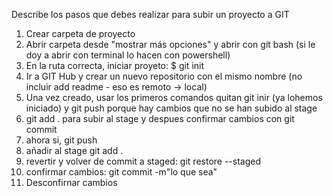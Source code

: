 Describe los pasos que debes realizar para subir un proyecto a GIT
1. Crear carpeta de proyecto
2. Abrir carpeta desde "mostrar más opciones" y abrir con git bash (si le doy a abrir con terminal lo hacen con powershell)
3. En la ruta correcta, iniciar proyeto: $ git init
4. Ir a GIT Hub y crear un nuevo repositorio con el mismo nombre (no incluir add readme - eso es remoto -> local)
5. Una vez creado, usar los primeros comandos quitan git inir (ya lohemos iniciado) y git push porque hay cambios que no se han subido al stage
6. git add . para subir al stage y despues confirmar cambios con git commit 
7. ahora si, git push
8. añadir al stage git add  .
9. revertir y volver de commit a staged: git restore --staged <file>
10. confirmar cambios: git commit -m"lo que sea"
11. Desconfirnar cambios 
